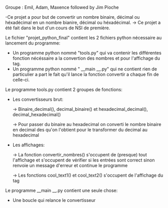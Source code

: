 Groupe : Emil, Adam, Maxence
followed by Jim Pioche

-Ce projet a pour but de convertir un nombre binaire, décimal ou héxadécimal en un nombre bianire, décimal ou héxadécimal.
 -> Ce projet a été fait dans le but d'un cours de NSI de première.
 
Le fichier "projet_python_final" contient les 2 fichiers python nécessaire au lancement du programme:
  - Un programme python nommé "tools.py" qui va contenir les différentes fonction nécéssaire a la convertion des nombres et pour l'affichage du tag.
  - Un programme python nommé " __main __.py" qui ne contient rien de particulier a part le fait qu'il lance la fonction convertir a chaque fin de celle-ci.

Le programme tools.py contient 2 groupes de fonctions:
 - Les convertisseurs brut:
   
   -> Binaire_decimal(), decimal_binaire() et hexadecimal_decimal(), decimal_hexadecimal()
   
   -> Pour passer du binaire au hexadecimal on converti le nombre binaire en decimal des qu'on l'obtient pour le transformer du decimal au hexadecimal
 - Les affichages:
   
   -> La fonction convertir_nombres() s'occupent de (presque) tout l'affichage et s'occupent de vérifier si les entrées sont correct sinon renvoie un message d'erreur et continue le programme
   
   -> Les fonctions cool_text1() et cool_text2() s'occupent de l'affichage du tag

Le programme __main __.py contient une seule chose:
  - Une boucle qui relance le convertisseur
